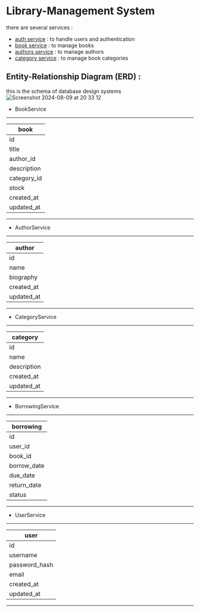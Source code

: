 # Library-Management System

there are several services : 
- [auth service](https://github.com/storyofhis/backend-syn/blob/main/user-svc/README.md) : to handle users and authentication
- [book service](https://github.com/storyofhis/backend-syn/blob/main/book-svc/README.md) : to manage books
- [authors service](https://github.com/storyofhis/backend-syn/blob/main/author-svc/README.md) : to manage authors
- [category service](https://github.com/storyofhis/backend-syn/blob/main/category-svc/README.md) : to manage book categories

## Entity-Relationship Diagram (ERD) : 
this is the schema of database design systems
![Screenshot 2024-08-09 at 20 33 12](https://github.com/user-attachments/assets/05b54daf-d877-4b32-b5ef-14c9632d8f6c)

- BookService
-------------------
| book            |
|-----------------|
| id              |
| title           |       
| author_id       |
| description     |      
| category_id     |
| stock           |   
| created_at      |   
| updated_at      |   
-------------------   
                    
- AuthorService         
-------------------   
| author          |   
|-----------------|   
| id              |
| name            |      
| biography       |      
| created_at      |     
| updated_at      |      
-------------------     
                         
- CategoryService          
-------------------    
| category        |      
|-----------------|     
| id              |
| name            |        
| description     |        
| created_at      |        
| updated_at      |        
-------------------       
                        
- BorrowingService         
-------------------    
| borrowing       |
|-----------------|
| id              |
| user_id         |
| book_id         |                   
| borrow_date     |                   
| due_date        |                  
| return_date     |                   
| status          |                   
-------------------                   
                                      
- UserService                           
-------------------                   
| user            |                   
|-----------------|                   
| id              |
| username        |
| password_hash   |
| email           |
| created_at      |
| updated_at      |
-------------------

